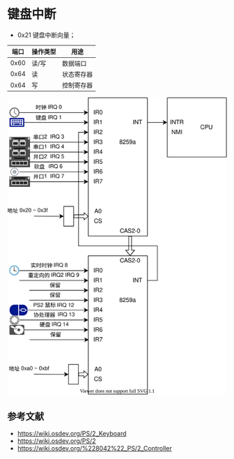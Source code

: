 # 键盘中断

- 0x21 键盘中断向量；

| 端口 | 操作类型 | 用途       |
| ---- | -------- | ---------- |
| 0x60 | 读/写    | 数据端口   |
| 0x64 | 读       | 状态寄存器 |
| 0x64 | 写       | 控制寄存器 |

![](../04%20%E4%B8%AD%E6%96%AD%E5%92%8C%E6%97%B6%E9%92%9F/image/8259a.drawio.svg)

## 参考文献

- <https://wiki.osdev.org/PS/2_Keyboard>
- <https://wiki.osdev.org/PS/2>
- <https://wiki.osdev.org/%228042%22_PS/2_Controller>
